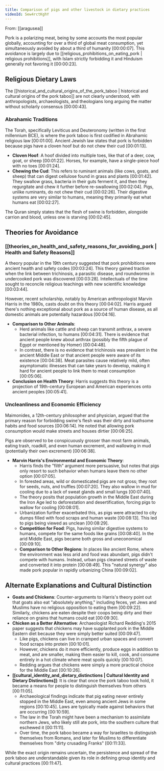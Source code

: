 ```yaml
---
title: Comparison of pigs and other livestock in dietary practices
videoId: Sew4rctKghY
---
```


From: [[aragusea]] <br/> 

Pork is a polarizing meat, being by some accounts the most popular globally, accounting for over a third of global meat consumption, yet simultaneously avoided by about a third of humanity <a class="yt-timestamp" data-t="00:00:07">[00:00:07]</a>. This avoidance is largely due to [[religious_prohibitions_on_eating_pork | religious prohibitions]], with Islam strictly forbidding it and Hinduism generally not favoring it <a class="yt-timestamp" data-t="00:00:23">[00:00:23]</a>.

## Religious Dietary Laws

The [[historical_and_cultural_origins_of_the_pork_taboo | historical and cultural origins of the pork taboo]] are not clearly understood, with anthropologists, archaeologists, and theologians long arguing the matter without scholarly consensus <a class="yt-timestamp" data-t="00:00:43">[00:00:43]</a>.

### Abrahamic Traditions
The Torah, specifically Leviticus and Deuteronomy (written in the first millennium BCE), is where the pork taboo is first codified in Abrahamic religious law <a class="yt-timestamp" data-t="00:01:00">[00:01:00]</a>. Ancient Jewish law states that pork is forbidden because pigs have a cloven hoof but do not chew their cud <a class="yt-timestamp" data-t="00:01:13">[00:01:13]</a>.

*   **Cloven Hoof**: A hoof divided into multiple toes, like that of a deer, cow, goat, or sheep <a class="yt-timestamp" data-t="00:01:22">[00:01:22]</a>. Horses, for example, have a single-piece hoof with no toes <a class="yt-timestamp" data-t="00:01:24">[00:01:24]</a>.
*   **Chewing the Cud**: This refers to ruminant animals (like cows, goats, and sheep) that can digest cellulose found in grass and plants <a class="yt-timestamp" data-t="00:01:42">[00:01:42]</a>. They swallow grass, bacteria in their guts ferment it, and then they regurgitate and chew it further before re-swallowing <a class="yt-timestamp" data-t="00:02:04">[00:02:04]</a>. Pigs, unlike ruminants, do not chew their cud <a class="yt-timestamp" data-t="00:02:26">[00:02:26]</a>. Their digestive systems are very similar to humans, meaning they primarily eat what humans eat <a class="yt-timestamp" data-t="00:02:27">[00:02:27]</a>.

The Quran simply states that the flesh of swine is forbidden, alongside carrion and blood, unless one is starving <a class="yt-timestamp" data-t="00:02:45">[00:02:45]</a>.

## Theories for Avoidance

### [[theories_on_health_and_safety_reasons_for_avoiding_pork | Health and Safety Reasons]]

A theory popular in the 19th century suggested that pork prohibitions were ancient health and safety codes <a class="yt-timestamp" data-t="00:03:24">[00:03:24]</a>. This theory gained traction when the link between trichinosis, a parasitic disease, and roundworms in undercooked pork was discovered <a class="yt-timestamp" data-t="00:03:28">[00:03:28]</a>. Intellectuals of the time sought to reconcile religious teachings with new scientific knowledge <a class="yt-timestamp" data-t="00:03:44">[00:03:44]</a>.

However, recent scholarship, notably by American anthropologist Marvin Harris in the 1980s, casts doubt on this theory <a class="yt-timestamp" data-t="00:04:02">[00:04:02]</a>. Harris argued there's nothing exceptional about pork as a source of human disease, as all domestic animals are potentially hazardous <a class="yt-timestamp" data-t="00:04:16">[00:04:16]</a>.

*   **Comparison to Other Animals**:
    *   Herd animals like cattle and sheep can transmit anthrax, a severe bacterial infection, to humans <a class="yt-timestamp" data-t="00:04:31">[00:04:31]</a>. There is evidence that ancient people knew about anthrax (possibly the fifth plague of Egypt or mentioned by Homer) <a class="yt-timestamp" data-t="00:04:48">[00:04:48]</a>.
    *   In contrast, there is no evidence that trichinosis was prevalent in the ancient Middle East or that ancient people were aware of its existence <a class="yt-timestamp" data-t="00:04:38">[00:04:38]</a>. Meat parasites cause relatively mild, often asymptomatic illnesses that can take years to develop, making it hard for ancient people to link them to meat consumption <a class="yt-timestamp" data-t="00:05:06">[00:05:06]</a>.
*   **Conclusion on Health Theory**: Harris suggests this theory is a projection of 19th-century European and American experiences onto ancient peoples <a class="yt-timestamp" data-t="00:05:41">[00:05:41]</a>.

### Uncleanliness and Economic Efficiency

Maimonides, a 12th-century philosopher and physician, argued that the primary reason for forbidding swine's flesh was their dirty and loathsome habits and food sources <a class="yt-timestamp" data-t="00:06:14">[00:06:14]</a>. He noted that allowing pork consumption would make streets and houses dirtier <a class="yt-timestamp" data-t="00:06:25">[00:06:25]</a>.

Pigs are observed to be conspicuously grosser than most farm animals, eating trash, roadkill, and even human excrement, and wallowing in mud (potentially their own excrement) <a class="yt-timestamp" data-t="00:06:38">[00:06:38]</a>.

*   **Marvin Harris's Environmental and Economic Theory**:
    *   Harris finds the "filth" argument more persuasive, but notes that pigs only resort to such behavior when humans leave them no other option <a class="yt-timestamp" data-t="00:07:05">[00:07:05]</a>.
    *   In forested areas, wild or domesticated pigs are not gross; they root for seeds, nuts, and truffles <a class="yt-timestamp" data-t="00:07:20">[00:07:20]</a>. They also wallow in mud for cooling due to a lack of sweat glands and small lungs <a class="yt-timestamp" data-t="00:07:40">[00:07:40]</a>.
    *   The theory posits that population growth in the Middle East during the Iron Age led to deforestation and desertification, forcing pigs to wallow for cooling <a class="yt-timestamp" data-t="00:08:01">[00:08:01]</a>.
    *   Urbanization further exacerbated this, as pigs were attracted to city dumps filled with food scraps and human waste <a class="yt-timestamp" data-t="00:08:13">[00:08:13]</a>. This led to pigs being viewed as unclean <a class="yt-timestamp" data-t="00:08:29">[00:08:29]</a>.
    *   **Competition for Food**: Pigs, having similar digestive systems to humans, compete for the same foods like grains <a class="yt-timestamp" data-t="00:08:40">[00:08:40]</a>. In the arid Middle East, pigs became both gross and uneconomical <a class="yt-timestamp" data-t="00:09:10">[00:09:10]</a>.
    *   **Comparison to Other Regions**: In places like ancient Rome, where the environment was less arid and food was abundant, pigs didn't compete with humans. Instead, urban pigs cleaned streets of waste and converted it into protein <a class="yt-timestamp" data-t="00:08:49">[00:08:49]</a>. This "natural synergy" also made pork popular in rapidly urbanizing China <a class="yt-timestamp" data-t="00:09:02">[00:09:02]</a>.

## Alternate Explanations and Cultural Distinction

*   **Goats and Chickens**: Counter-arguments to Harris's theory point out that goats also eat "absolutely anything," including feces, yet Jews and Muslims have no religious opposition to eating them <a class="yt-timestamp" data-t="00:09:22">[00:09:22]</a>. Similarly, chickens are eaten despite their coops being dirty and their reliance on grains that humans could eat <a class="yt-timestamp" data-t="00:09:30">[00:09:30]</a>.
*   **Chicken as a Better Alternative**: Archaeologist Richard Redding's 2015 paper suggests that chickens may have supplanted pork in the Middle Eastern diet because they were simply better suited <a class="yt-timestamp" data-t="00:09:47">[00:09:47]</a>.
    *   Like pigs, chickens can live in cramped urban spaces and convert food scraps into protein <a class="yt-timestamp" data-t="00:10:01">[00:10:01]</a>.
    *   However, chickens do it more efficiently, produce eggs in addition to meat, and are smaller, making them easier to kill, cook, and consume entirely in a hot climate where meat spoils quickly <a class="yt-timestamp" data-t="00:10:07">[00:10:07]</a>.
    *   Redding argues that chickens were simply a more practical choice for the Middle East <a class="yt-timestamp" data-t="00:10:26">[00:10:26]</a>.
*   **[[cultural_identity_and_dietary_distinctions | Cultural Identity and Dietary Distinctions]]**: It is clear that once the pork taboo took hold, it became a means for people to distinguish themselves from others <a class="yt-timestamp" data-t="00:11:05">[00:11:05]</a>.
    *   Archaeological findings indicate that pig eating never entirely stopped in the Middle East, even among ancient Jews in some regions <a class="yt-timestamp" data-t="00:10:45">[00:10:45]</a>. Laws are typically made against behaviors that are occurring <a class="yt-timestamp" data-t="00:10:59">[00:10:59]</a>.
    *   The law in the Torah might have been a mechanism to assimilate northern Jews, who likely still ate pork, into the southern culture that eschewed it <a class="yt-timestamp" data-t="00:11:11">[00:11:11]</a>.
    *   Over time, the pork taboo became a way for Israelites to distinguish themselves from Romans, and later for Muslims to differentiate themselves from "dirty crusading Franks" <a class="yt-timestamp" data-t="00:11:33">[00:11:33]</a>.

While the exact origin remains uncertain, the persistence and spread of the pork taboo are understandable given its role in defining group identity and cultural practices <a class="yt-timestamp" data-t="00:11:47">[00:11:47]</a>.